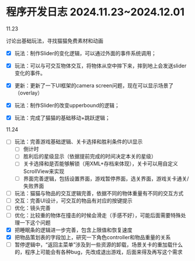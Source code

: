 # 程序开发日志 2024.11.23~2024.12.01

11.23

讨论出基础玩法，寻找猫猫免费素材和动画

- [x] 玩法：制作Slider的变化逻辑，可以通过外面的事件系统调用；
- [x] 玩法：可以与可交互物体交互，将物体从空中摔下来，摔到地上会发送slider变化的事件。
- [x] 更新：更新了一下UI框架的camera screen问题，现在可以显示场景了（overlay）
- [x] 玩法：制作Slider的改变upperbound的逻辑；
- [x] 玩法：完成了猫猫的基础移动+跳跃逻辑；



11.24

- [ ] 玩法：完善游戏基础逻辑、关卡选择和胜利条件的UI显示
  - [ ] 倒计时
  - [ ] 胜利后的星级显示（依据提前完成的时间决定本关的星级）
  - [ ] 关卡选择和是否能够解锁（用XML+存档来体现），关卡可以用自定义ScrollView来实现
  - [ ] 界面完善逻辑，包括设置界面，游戏暂停界面，选关界面，游戏关卡通关/失败界面
- [ ] 玩法：猫猫与物品的交互逻辑完善，依据不同的物体重量有不同的交互方式
- [ ] 交互：完善UI设计，可交互的物品有对应的按键提示
- [ ] 优化：镜头完善
- [ ] 优化：比较重的物体在撞击的时候会滑走（手感不好），可能后面需要特殊处理一下这个问题
- [x] 把睡眠条的逻辑进一步完善，包含上限值和恢复速度
- [x] 把物品策划表的字段加上，研究一下角色controller和物品重量的关系
- [ ] 暂停逻辑中，“返回主菜单”涉及到一些资源的卸载，场景关卡的重加载什么的，程序上可能会有各种bug，先改成退出游戏，后面来得及再写这个需求
